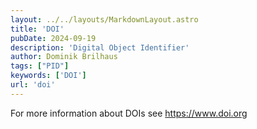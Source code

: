 ```yaml
---
layout: ../../layouts/MarkdownLayout.astro
title: 'DOI'
pubDate: 2024-09-19
description: 'Digital Object Identifier'
author: Dominik Brilhaus
tags: ["PID"]
keywords: ['DOI']
url: 'doi'
---
```


For more information about DOIs see https://www.doi.org